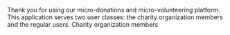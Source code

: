 Thank you for using our micro-donations and micro-volunteering platform. This application serves two user classes: the charity organization members and the regular users. Charity organization members 
